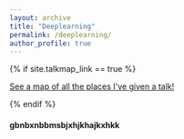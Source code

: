 ```yaml
---
layout: archive
title: "Deeplearning"
permalink: /deeplearning/
author_profile: true
---
```


{% if site.talkmap_link == true %}

<p style="text-decoration:underline;"><a href="/deeplearning.md">See a map of all the places I've given a talk!</a></p>

{% endif %}

#### gbnbxnbbmsbjxhjkhajkxhkk

